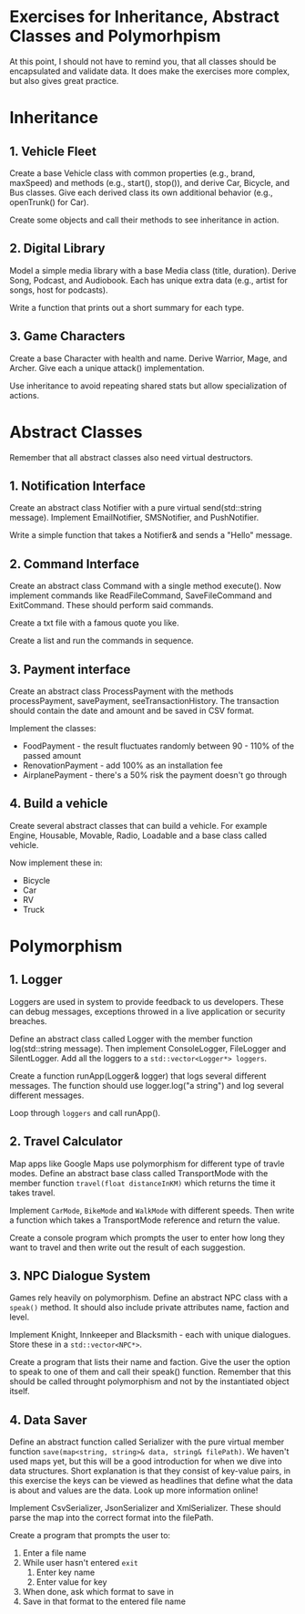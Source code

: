 # Exercises for Inheritance, Abstract Classes and Polymorhpism
At this point, I should not have to remind you, that all classes should be encapsulated and validate data. It does make the exercises more complex, but also gives great practice.

# Inheritance

## 1. Vehicle Fleet
Create a base Vehicle class with common properties (e.g., brand, maxSpeed) and methods (e.g., start(), stop()), and derive Car, Bicycle, and Bus classes.
Give each derived class its own additional behavior (e.g., openTrunk() for Car).

Create some objects and call their methods to see inheritance in action.

## 2. Digital Library
Model a simple media library with a base Media class (title, duration).
Derive Song, Podcast, and Audiobook. Each has unique extra data (e.g., artist for songs, host for podcasts).

Write a function that prints out a short summary for each type.

## 3. Game Characters
Create a base Character with health and name. Derive Warrior, Mage, and Archer.
Give each a unique attack() implementation.

Use inheritance to avoid repeating shared stats but allow specialization of actions.

# Abstract Classes
Remember that all abstract classes also need virtual destructors.

## 1. Notification Interface
Create an abstract class Notifier with a pure virtual send(std::string message).
Implement EmailNotifier, SMSNotifier, and PushNotifier.

Write a simple function that takes a Notifier& and sends a "Hello" message.

## 2. Command Interface
Create an abstract class Command with a single method execute(). Now implement commands like ReadFileCommand, SaveFileCommand and ExitCommand. These should perform said commands.

Create a txt file with a famous quote you like.

Create a list and run the commands in sequence.

## 3. Payment interface
Create an abstract class ProcessPayment with the methods processPayment, savePayment, seeTransactionHistory. The transaction should contain the date and amount and be saved in CSV format.

Implement the classes:
* FoodPayment - the result fluctuates randomly between 90 - 110% of the passed amount
* RenovationPayment - add 100% as an installation fee
* AirplanePayment - there's a 50% risk the payment doesn't go through

## 4. Build a vehicle
Create several abstract classes that can build a vehicle. For example Engine, Housable, Movable, Radio, Loadable and a base class called vehicle.

Now implement these in:
* Bicycle
* Car
* RV
* Truck

# Polymorphism

## 1. Logger
Loggers are used in system to provide feedback to us developers. These can debug messages, exceptions throwed in a live application or security breaches.

Define an abstract class called Logger with the member function log(std::string message). Then implement ConsoleLogger, FileLogger and SilentLogger. Add all the loggers to a `std::vector<Logger*> loggers`.

Create a function runApp(Logger& logger) that logs several different messages. The function should use logger.log("a string") and log several different messages. 

Loop through `loggers` and call runApp().

## 2. Travel Calculator
Map apps like Google Maps use polymorphism for different type of travle modes. Define an abstract base class called TransportMode with the member function `travel(float distanceInKM)` which returns the time it takes travel.

Implement `CarMode`, `BikeMode` and `WalkMode` with different speeds. Then write a function which takes a TransportMode reference and return the value.

Create a console program which prompts the user to enter how long they want to travel and then write out the result of each suggestion.

## 3. NPC Dialogue System
Games rely heavily on polymorphism. Define an abstract NPC class with a `speak()` method. It should also include private attributes name, faction and level.

Implement Knight, Innkeeper and Blacksmith - each with unique dialogues. Store these in a `std::vector<NPC*>`.

Create a program that lists their name and faction. Give the user the option to speak to one of them and call their speak() function. Remember that this should be called throught polymorphism and not by the instantiated object itself.

## 4. Data Saver
Define an abstract function called Serializer with the pure virtual member function `save(map<string, string>& data, string& filePath)`. We haven't used maps yet, but this will be a good introduction for when we dive into data structures. Short explanation is that they consist of key-value pairs, in this exercise the keys can be viewed as headlines that define what the data is about and values are the data. Look up more information online!

Implement CsvSerializer, JsonSerializer and XmlSerializer. These should parse the map into the correct format into the filePath.

Create a program that prompts the user to:
1. Enter a file name
1. While user hasn't entered `exit`
    1. Enter key name
    1. Enter value for key
1. When done, ask which format to save in
1. Save in that format to the entered file name